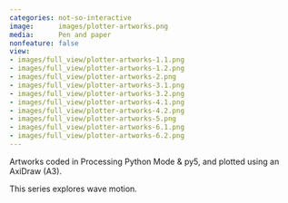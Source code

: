 ```yaml
---
categories: not-so-interactive
image:      images/plotter-artworks.png
media:      Pen and paper
nonfeature: false
view:
- images/full_view/plotter-artworks-1.1.png
- images/full_view/plotter-artworks-1.2.png
- images/full_view/plotter-artworks-2.png
- images/full_view/plotter-artworks-3.1.png
- images/full_view/plotter-artworks-3.2.png
- images/full_view/plotter-artworks-4.1.png
- images/full_view/plotter-artworks-4.2.png
- images/full_view/plotter-artworks-5.png
- images/full_view/plotter-artworks-6.1.png
- images/full_view/plotter-artworks-6.2.png
---
```

Artworks coded in Processing Python Mode & py5, and plotted using an AxiDraw (A3). 

This series explores wave motion.
